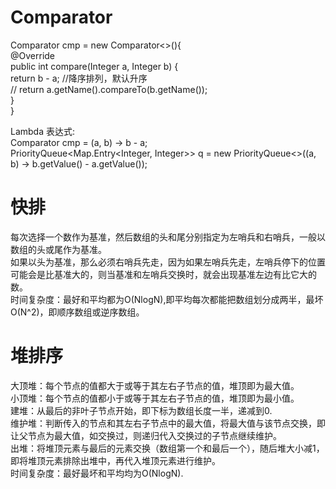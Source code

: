 # Comparator
Comparator<Integer> cmp = new Comparator<>(){  
                        @Override  
                        public int compare(Integer a, Integer b) {  
                                    return b - a; //降序排列，默认升序  
                                    // return a.getName().compareTo(b.getName());  
                        }  
          }  
          
Lambda 表达式:  
Comparator<Integer> cmp = (a, b) -> b - a;  
PriorityQueue<Map.Entry<Integer, Integer>> q = new PriorityQueue<>((a, b) -> b.getValue() - a.getValue());

# 快排
每次选择一个数作为基准，然后数组的头和尾分别指定为左哨兵和右哨兵，一般以数组的头或尾作为基准。  
如果以头为基准，那么必须右哨兵先走，因为如果左哨兵先走，左哨兵停下的位置可能会是比基准大的，则当基准和左哨兵交换时，就会出现基准左边有比它大的数。  
时间复杂度：最好和平均都为O(NlogN),即平均每次都能把数组划分成两半，最坏O(N^2)，即顺序数组或逆序数组。  
          
        
# 堆排序
大顶堆：每个节点的值都大于或等于其左右子节点的值，堆顶即为最大值。  
小顶堆：每个节点的值都小于或等于其左右子节点的值，堆顶即为最小值。  
建堆：从最后的非叶子节点开始，即下标为数组长度一半，递减到0.  
维护堆：判断传入的节点和其左右子节点中的最大值，将最大值与该节点交换，即让父节点为最大值，如交换过，则递归代入交换过的子节点继续维护。  
出堆：将堆顶元素与最后的元素交换（数组第一个和最后一个），随后堆大小减1，即将堆顶元素排除出堆中，再代入堆顶元素进行维护。  
时间复杂度：最好最坏和平均均为O(NlogN).  

